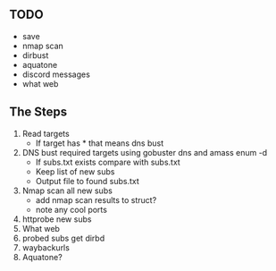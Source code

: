 ## TODO
* save
* nmap scan
* dirbust
* aquatone
* discord messages
* what web


## The Steps
1.  Read targets
    *   If target has * that means dns bust
2.  DNS bust required targets using gobuster dns and amass enum -d
    *   If subs.txt exists compare with subs.txt
    *   Keep list of new subs
    *   Output file to found subs.txt
3.  Nmap scan all new subs
    *   add nmap scan results to struct?
    *   note any cool ports
4.  httprobe new subs
5.  What web
5.  probed subs get dirbd
6.  waybackurls
7.  Aquatone?
    
